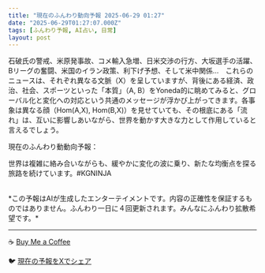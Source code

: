 ```yaml
---
title: "現在のふんわり動向予報 2025-06-29 01:27"
date: "2025-06-29T01:27:07.000Z"
tags: [ふんわり予報, AI占い, 日常]
layout: post
---
```


石破氏の警戒、米原発事故、コメ輸入急増、日米交渉の行方、大坂選手の活躍、Bリーグの奮闘、米国のイラン政策、利下げ予想、そして米中関係…　これらのニュースは、それぞれ異なる文脈（X）を呈していますが、背後にある経済、政治、社会、スポーツといった「本質」（A, B）をYoneda的に眺めてみると、グローバル化と変化への対応という共通のメッセージが浮かび上がってきます。各事象は異なる顔（Hom(A,X), Hom(B,X)）を見せていても、その根底にある「流れ」は、互いに影響しあいながら、世界を動かす大きな力として作用していると言えるでしょう。


現在のふんわり動動向予報：

世界は複雑に絡み合いながらも、緩やかに変化の波に乗り、新たな均衡点を探る旅路を続けています。#KGNINJA

<br>
*この予報はAIが生成したエンターテイメントです。内容の正確性を保証するものではありません。ふんわり一日に４回更新されます。みんなにふんわり拡散希望です。*

---
☕️ [Buy Me a Coffee](https://www.buymeacoffee.com/kgninja)

🐦 [現在の予報をXでシェア](https://twitter.com/intent/tweet?text=%E7%8F%BE%E5%9C%A8%E3%81%AE%E3%81%B5%E3%82%93%E3%82%8F%E3%82%8A%E4%BA%88%E5%A0%B1%3A%20%E3%80%8C%E7%9F%B3%E7%A0%B4%E6%B0%8F%E3%81%AE%E8%AD%A6%E6%88%92%E3%80%81%E7%B1%B3%E5%8E%9F%E7%99%BA%E4%BA%8B%E6%95%85%E3%80%81%E3%82%B3%E3%83%A1%E8%BC%B8%E5%85%A5%E6%80%A5%E5%A2%97%E3%80%81%E6%97%A5%E7%B1%B3%E4%BA%A4%E6%B8%89%E3%81%AE%E8%A1%8C%E6%96%B9%E3%80%81%E5%A4%A7%E5%9D%82%E9%81%B8%E6%89%8B%E3%81%AE%E6%B4%BB%E8%BA%8D%E3%80%81B%E3%83%AA%E3%83%BC%E3%82%B0%E3%81%AE%E5%A5%AE%E9%97%98%E3%80%81%E7%B1%B3%E5%9B%BD%E3%81%AE%E3%82%A4%E3%83%A9%E3%83%B3%E6%94%BF%E7%AD%96%E3%80%81%E5%88%A9%E4%B8%8B%E3%81%92%E4%BA%88%E6%83%B3%E3%80%81%E3%81%9D%E3%81%97%E3%81%A6%E7%B1%B3%E4%B8%AD%E9%96%A2%E4%BF%82%E2%80%A6%E3%80%80%E3%81%93%E3%82%8C%E3%82%89%E3%81%AE%E3%83%8B%E3%83%A5%E3%83%BC%E3%82%B9%E3%81%AF%E3%80%81%E3%81%9D%E3%82%8C%E3%81%9E%E3%82%8C%E7%95%B0%E3%81%AA%E3%82%8B%E6%96%87%E8%84%88%EF%BC%88X%EF%BC%89%E3%82%92%E5%91%88%E3%81%97%E3%81%A6%E3%81%84%E3%81%BE%E3%81%99...%E3%80%8D%23KGNINJA%20%E7%B6%9A%E3%81%8D%E3%81%AF%E3%83%96%E3%83%AD%E3%82%B0%E3%81%A7%EF%BC%81%F0%9F%91%87&url=https%3A%2F%2Fkg-ninja.github.io%2FFunwariyoso%2F)
